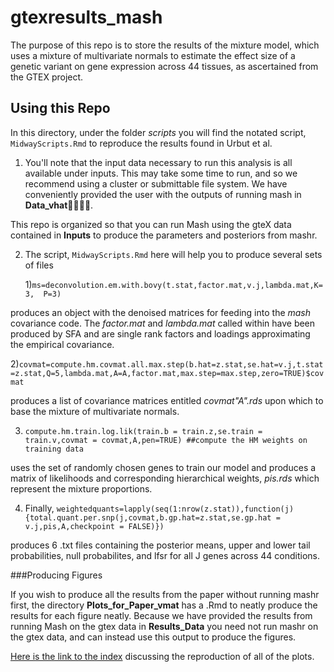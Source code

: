 # gtexresults_mash

The purpose of this repo is to store the results of  the mixture model, which uses a mixture of multivariate normals to estimate the effect size of a genetic variant on gene expression across 44 tissues, as ascertained from the GTEX project.

## Using this Repo

In this directory, under the folder *scripts* you will find the notated script, `MidwayScripts.Rmd` to reproduce the results found in Urbut et al.

1) You'll note that the input data necessary to run this analysis is all available under inputs. This may take some time to run, and so we recommend using a cluster or submittable file system. We have conveniently provided the user with the outputs of running mash in **Data_vhat**.

This repo is organized so that you can run Mash using the gteX data contained in **Inputs** to produce the parameters and posteriors from mashr.

2) The script, `MidwayScripts.Rmd` here will help you to produce several sets of files
	
	1)`ms=deconvolution.em.with.bovy(t.stat,factor.mat,v.j,lambda.mat,K=3,	P=3)`

produces an object with the denoised matrices for feeding into the *mash* covariance code. The *factor.mat* and *lambda.mat* called within have been produced by SFA and are single rank factors and loadings approximating the empirical covariance.

2)`covmat=compute.hm.covmat.all.max.step(b.hat=z.stat,se.hat=v.j,t.stat=z.stat,Q=5,lambda.mat,A=A,factor.mat,max.step=max.step,zero=TRUE)$covmat` 

produces a list of covariance matrices entitled *covmat"A".rds* upon which to base the mixture of multivariate normals. 

3) `compute.hm.train.log.lik(train.b = train.z,se.train = train.v,covmat = covmat,A,pen=TRUE) ##compute the HM weights on training data`

uses the set of randomly chosen genes to train our model and produces a matrix of likelihoods and corresponding hierarchical weights, *pis.rds* which represent the mixture proportions.

4) Finally, `weightedquants=lapply(seq(1:nrow(z.stat)),function(j){total.quant.per.snp(j,covmat,b.gp.hat=z.stat,se.gp.hat = v.j,pis,A,checkpoint = FALSE)})`

produces 6 .txt files containing the posterior means, upper and lower tail probabilities, null probabilites, and lfsr for all J genes across 44 conditions.

###Producing Figures

If you wish to produce all the results from the paper without running mashr first, the directory **Plots_for_Paper_vmat** has a .Rmd to neatly produce the results for each figure neatly. Because we have provided the results from running Mash on the gtex data in **Results_Data** you need not run mashr on the gtex data, and can instead use this output to produce the figures.



[Here is the link to the index](http://surbut.github.io/gtexresults_matrixash/Plots_for_Paper_vmat/IndexofPlots.html) discussing the reproduction of all of the plots.